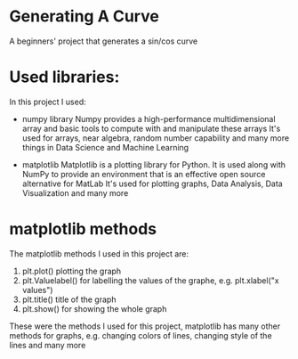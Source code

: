 # Generating A Curve

A beginners' project that generates a sin/cos curve 

# Used libraries:

In this project I used:
 - numpy library
     Numpy provides a high-performance multidimensional array and basic tools to compute with and manipulate these arrays
     It's used for arrays, near algebra, random number capability and many more things in Data Science and Machine Learning
     
 - matplotlib
     Matplotlib is a plotting library for Python. It is used along with NumPy to provide an environment that is an effective open source alternative for MatLab
     It's used for plotting graphs, Data Analysis, Data Visualization and many more

# matplotlib methods

The matplotlib methods I used in this project are:
 1. plt.plot() 
       plotting the graph
 2. plt.Valuelabel()
       for labelling the values of the graphe, e.g. plt.xlabel("x values")
 3. plt.title()
       title of the graph
 4. plt.show()
       for showing the whole graph
 
 These were the methods I used for this project, matplotlib has many other methods for graphs, e.g. changing colors of lines, changing style of the lines and many more
